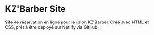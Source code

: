 # KZ'Barber Site

Site de réservation en ligne pour le salon KZ'Barber. Créé avec HTML et CSS, prêt à être déployé sur Netlify via GitHub.